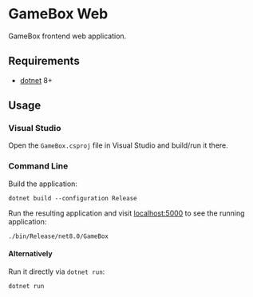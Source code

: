 # GameBox Web

GameBox frontend web application.

## Requirements

* [dotnet](https://dotnet.microsoft.com/) 8+

## Usage

### Visual Studio

Open the `GameBox.csproj` file in Visual Studio and build/run it there.

### Command Line

Build the application:

```
dotnet build --configuration Release
```

Run the resulting application and visit [localhost:5000](http://localhost:5000)
to see the running application:

```
./bin/Release/net8.0/GameBox
```

#### Alternatively

Run it directly via `dotnet run`:

```shell
dotnet run
```
